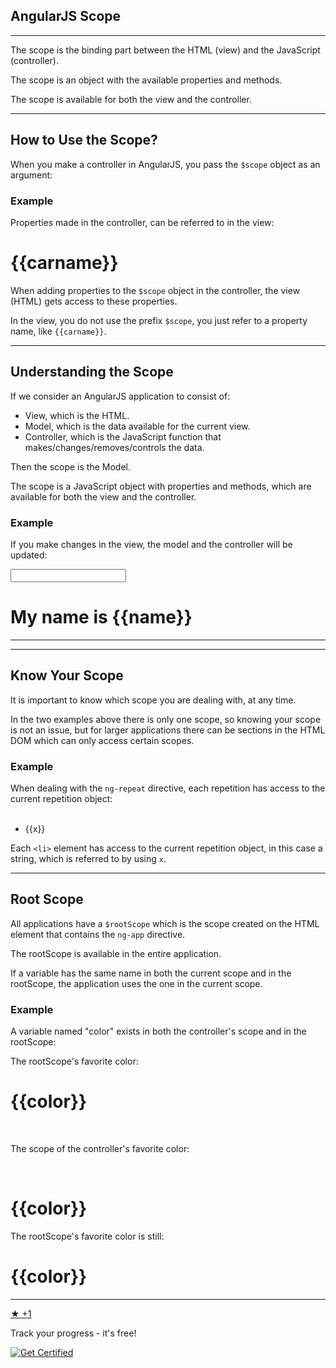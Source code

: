 AngularJS Scope
---------------

---

The scope is the binding part between the HTML (view) and the JavaScript (controller).

The scope is an object with the available properties and methods.

The scope is available for both the view and the controller.

---

How to Use the Scope?
---------------------

When you make a controller in AngularJS, you pass the `$scope` object as an argument:

### Example

Properties made in the controller, can be referred to in the view:

<div ng-app="myApp" ng-controller="myCtrl">

<h1>{{carname}}</h1>

</div>

<script>

var app = angular.module('myApp', []);

app.controller('myCtrl', function($scope) {  
  $scope.carname = "Volvo";  
});  

</script>



When adding properties to the `$scope` object in the controller, the view (HTML) gets access to these properties.

In the view, you do not use the prefix `$scope`, you just refer to a property name, like `{{carname}}`.

---

Understanding the Scope
-----------------------

If we consider an AngularJS application to consist of:

*   View, which is the HTML.
*   Model, which is the data available for the current view.
*   Controller, which is the JavaScript function that makes/changes/removes/controls the data.

Then the scope is the Model.

The scope is a JavaScript object with properties and methods, which are available for both the view and the controller.

### Example

If you make changes in the view, the model and the controller will be updated:

<div ng-app="myApp" ng-controller="myCtrl">

<input ng-model="name">

<h1>My name is {{name}}</h1>

</div>

<script>

var app = angular.module('myApp', []);

app.controller('myCtrl', function($scope) {  
  $scope.name = "John Doe";  
});  

</script>



---

---

Know Your Scope
---------------

It is important to know which scope you are dealing with, at any time.

In the two examples above there is only one scope, so knowing your scope is not an issue, but for larger applications there can be sections in the HTML DOM which can only access certain scopes.

### Example

When dealing with the `ng-repeat` directive, each repetition has access to the current repetition object:

<div ng-app="myApp" ng-controller="myCtrl">

<ul>  
  <li ng-repeat="x in names">{{x}}</li>  
</ul>

</div>

<script>

var app = angular.module('myApp', []);

app.controller('myCtrl', function($scope) {  
  $scope.names = ["Emil", "Tobias", "Linus"];  
});  

</script>



Each `<li>` element has access to the current repetition object, in this case a string, which is referred to by using `x`.

---

Root Scope
----------

All applications have a `$rootScope` which is the scope created on the HTML element that contains the `ng-app` directive.

The rootScope is available in the entire application.

If a variable has the same name in both the current scope and in the rootScope, the application uses the one in the current scope.

### Example

A variable named "color" exists in both the controller's scope and in the rootScope:

<body ng-app="myApp">

<p>The rootScope's favorite color:</p>  
<h1>{{color}}</h1>

<div ng-controller="myCtrl">  
  <p>The scope of the controller's favorite color:</p>  
  <h1>{{color}}</h1>  
</div>

<p>The rootScope's favorite color is still:</p>  
<h1>{{color}}</h1>

<script>

var app = angular.module('myApp', []);  
app.run(function($rootScope) {  
  $rootScope.color = 'blue';  
});  
app.controller('myCtrl', function($scope) {  
  $scope.color = "red";  
});  

</script>  
</body>



---

[★ +1](https://profile.w3schools.com/log-in?redirect_url=https%3A%2F%2Fwww.w3schools.com%2Fangular%2Fangular_scopes.asp "Your W3Schools Profile")

Track your progress - it's free!

   [![Get Certified](W3Schools.com/img_academy_up_angular_300.png)](https://www.w3schools.com/academy/index.php)